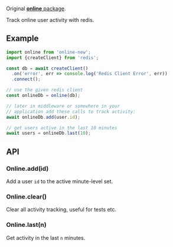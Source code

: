 Original [**online** package](https://www.npmjs.com/package/online).

Track online user activity with redis.

## Example

```js
import online from 'online-new';
import {createClient} from 'redis';

const db = await createClient()
  .on('error', err => console.log('Redis Client Error', err))
  .connect();

// use the given redis client
const onlineDb = online(db);

// later in middleware or somewhere in your
// application add these calls to track activity:
await onlineDb.add(user.id);

// get users active in the last 10 minutes
await users = onlineDb.last(10);
```

## API

### Online.add(id)

  Add a user `id` to the active minute-level set.

### Online.clear()

  Clear all activity tracking, useful for tests etc.

### Online.last(n)

  Get activity in the last `n` minutes.
